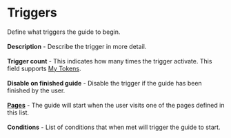 # Triggers 

Define what triggers the guide to begin. 
<br/>
<br/>
**Description** - Describe the trigger in more detail.
<br/>
<br/>
**Trigger count** - This indicates how many times the trigger activate. This field supports [My Tokens](http://www.dnnsharp.com/dnn/modules/my-custom-tokens).
<br/>
<br/>
**Disable on finished guide** - Disable the trigger if the guide has been finished by the user.
<br/>
<br/>
**[Pages](https://dnnsharp.gitbooks.io/info-box/content/pages.html)** - The guide will start when the user visits one of the pages defined in this list.
<br/>
<br/>
**Conditions** - List of conditions that when met will trigger the guide to start.
<br/>
<br/>